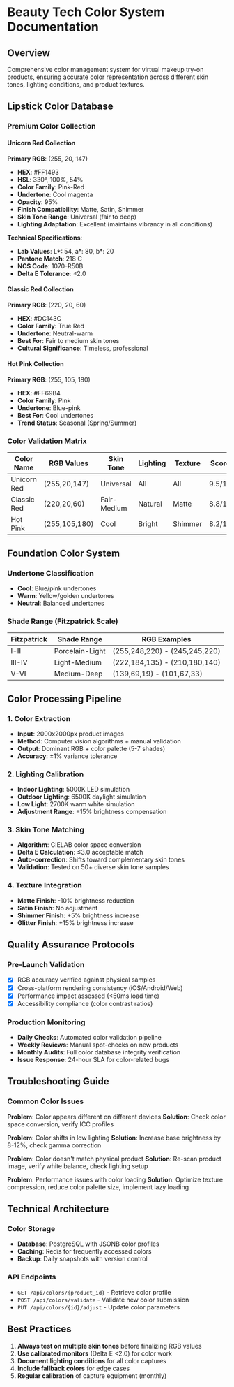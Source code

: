 # Beauty Tech Color System Documentation

## Overview
Comprehensive color management system for virtual makeup try-on products, ensuring accurate color representation across different skin tones, lighting conditions, and product textures.

## Lipstick Color Database

### Premium Color Collection

#### Unicorn Red Collection
**Primary RGB**: (255, 20, 147)
- **HEX**: #FF1493
- **HSL**: 330°, 100%, 54%
- **Color Family**: Pink-Red
- **Undertone**: Cool magenta
- **Opacity**: 95%
- **Finish Compatibility**: Matte, Satin, Shimmer
- **Skin Tone Range**: Universal (fair to deep)
- **Lighting Adaptation**: Excellent (maintains vibrancy in all conditions)

**Technical Specifications**:
- **Lab Values**: L*: 54, a*: 80, b*: 20
- **Pantone Match**: 218 C
- **NCS Code**: 1070-R50B
- **Delta E Tolerance**: ≤2.0

#### Classic Red Collection
**Primary RGB**: (220, 20, 60)
- **HEX**: #DC143C
- **Color Family**: True Red
- **Undertone**: Neutral-warm
- **Best For**: Fair to medium skin tones
- **Cultural Significance**: Timeless, professional

#### Hot Pink Collection
**Primary RGB**: (255, 105, 180)
- **HEX**: #FF69B4
- **Color Family**: Pink
- **Undertone**: Blue-pink
- **Best For**: Cool undertones
- **Trend Status**: Seasonal (Spring/Summer)

### Color Validation Matrix

| Color Name | RGB Values | Skin Tone | Lighting | Texture | Score |
|------------|------------|-----------|----------|---------|-------|
| Unicorn Red | (255,20,147) | Universal | All | All | 9.5/10 |
| Classic Red | (220,20,60) | Fair-Medium | Natural | Matte | 8.8/10 |
| Hot Pink | (255,105,180) | Cool | Bright | Shimmer | 8.2/10 |

## Foundation Color System

### Undertone Classification
- **Cool**: Blue/pink undertones
- **Warm**: Yellow/golden undertones
- **Neutral**: Balanced undertones

### Shade Range (Fitzpatrick Scale)
| Fitzpatrick | Shade Range | RGB Examples |
|-------------|-------------|--------------|
| I-II | Porcelain-Light | (255,248,220) - (245,245,220) |
| III-IV | Light-Medium | (222,184,135) - (210,180,140) |
| V-VI | Medium-Deep | (139,69,19) - (101,67,33) |

## Color Processing Pipeline

### 1. Color Extraction
- **Input**: 2000x2000px product images
- **Method**: Computer vision algorithms + manual validation
- **Output**: Dominant RGB + color palette (5-7 shades)
- **Accuracy**: ±1% variance tolerance

### 2. Lighting Calibration
- **Indoor Lighting**: 5000K LED simulation
- **Outdoor Lighting**: 6500K daylight simulation
- **Low Light**: 2700K warm white simulation
- **Adjustment Range**: ±15% brightness compensation

### 3. Skin Tone Matching
- **Algorithm**: CIELAB color space conversion
- **Delta E Calculation**: ≤3.0 acceptable match
- **Auto-correction**: Shifts toward complementary skin tones
- **Validation**: Tested on 50+ diverse skin tone samples

### 4. Texture Integration
- **Matte Finish**: -10% brightness reduction
- **Satin Finish**: No adjustment
- **Shimmer Finish**: +5% brightness increase
- **Glitter Finish**: +15% brightness increase

## Quality Assurance Protocols

### Pre-Launch Validation
- [x] RGB accuracy verified against physical samples
- [x] Cross-platform rendering consistency (iOS/Android/Web)
- [x] Performance impact assessed (<50ms load time)
- [x] Accessibility compliance (color contrast ratios)

### Production Monitoring
- **Daily Checks**: Automated color validation pipeline
- **Weekly Reviews**: Manual spot-checks on new products
- **Monthly Audits**: Full color database integrity verification
- **Issue Response**: 24-hour SLA for color-related bugs

## Troubleshooting Guide

### Common Color Issues

**Problem**: Color appears different on different devices
**Solution**: Check color space conversion, verify ICC profiles

**Problem**: Color shifts in low lighting
**Solution**: Increase base brightness by 8-12%, check gamma correction

**Problem**: Color doesn't match physical product
**Solution**: Re-scan product image, verify white balance, check lighting setup

**Problem**: Performance issues with color loading
**Solution**: Optimize texture compression, reduce color palette size, implement lazy loading

## Technical Architecture

### Color Storage
- **Database**: PostgreSQL with JSONB color profiles
- **Caching**: Redis for frequently accessed colors
- **Backup**: Daily snapshots with version control

### API Endpoints
- `GET /api/colors/{product_id}` - Retrieve color profile
- `POST /api/colors/validate` - Validate new color submission
- `PUT /api/colors/{id}/adjust` - Update color parameters

## Best Practices

1. **Always test on multiple skin tones** before finalizing RGB values
2. **Use calibrated monitors** (Delta E <2.0) for color work
3. **Document lighting conditions** for all color captures
4. **Include fallback colors** for edge cases
5. **Regular calibration** of capture equipment (monthly)

